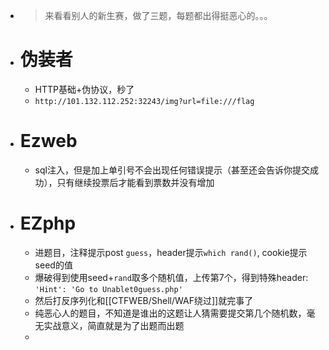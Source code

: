 - > 来看看别人的新生赛，做了三题，每题都出得挺恶心的。。。
- # 伪装者
	- HTTP基础+伪协议，秒了
	- `http://101.132.112.252:32243/img?url=file:///flag`
- # Ezweb
	- sql注入，但是加上单引号不会出现任何错误提示（甚至还会告诉你提交成功），只有继续投票后才能看到票数并没有增加
- # EZphp
	- 进题目，注释提示post `guess`，header提示`which rand()`, cookie提示seed的值
	- 爆破得到使用seed+`rand`取多个随机值，上传第7个，得到特殊header: `'Hint': 'Go to Unablet0guess.php'`
	- 然后打反序列化和[[CTFWEB/Shell/WAF绕过]]就完事了
	- 纯恶心人的题目，不知道是谁出的这题让人猜需要提交第几个随机数，毫无实战意义，简直就是为了出题而出题
	-